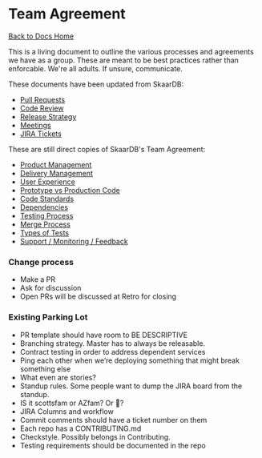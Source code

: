 Team Agreement
===============================
[Back to Docs Home](../README.md)

This is a living document to outline the various processes and agreements we have as a group. These are meant to be best practices rather than enforcable. We're all adults. If unsure, communicate.

These documents have been updated from SkaarDB:

* [Pull Requests](PULL_REQUESTS.md)
* [Code Review](CODE_REVIEW.md)
* [Release Strategy](RELEASE_STRATEGY.md)
* [Meetings](MEETINGS.md)
* [JIRA Tickets](TICKETS.md)

These are still direct copies of SkaarDB's Team Agreement:

* [Product Management](PRODUCT_MANAGEMENT.md)
* [Delivery Management](DELIVERY_MANAGEMENT.md)
* [User Experience](USER_EXPERIENCE.md)
* [Prototype vs Production Code](PROTOTYPE_VS_PRODUCTION.md)
* [Code Standards](CODE_STANDARDS.md)
* [Dependencies](DEPENDENCIES.md)
* [Testing Process](TESTING_PROCESS.md)
* [Merge Process](MERGE_PROCESS.md)
* [Types of Tests](TYPES_OF_TESTS.md)
* [Support / Monitoring / Feedback](SUPPORT_MONITORING_FEEDBACK.md)


### Change process

- Make a PR
- Ask for discussion
- Open PRs will be discussed at Retro for closing

### Existing Parking Lot

- PR template should have room to BE DESCRIPTIVE
- Branching strategy. Master has to always be releasable. 
- Contract testing in order to address dependent services
- Ping each other when we’re deploying something that might break something else
- What even are stories?
- Standup rules. Some people want to dump the JIRA board from the standup.
- IS it scottsfam or AZfam? Or 🌵?
- JIRA Columns and workflow
- Commit comments should have a ticket number on them
- Each repo has a CONTRIBUTING.md
- Checkstyle. Possibly belongs in Contributing.
- Testing requirements should be documented in the repo



